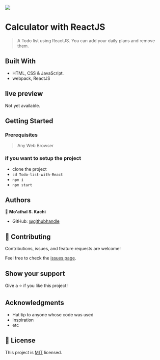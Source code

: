 ![](https://img.shields.io/badge/Microverse-blueviolet)

# Calculator with ReactJS

> A Todo list using ReactJS. You can add your daily plans and remove them.


## Built With

- HTML, CSS & JavaScript.
- webpack, ReactJS


## live preview
Not yet available.


## Getting Started

### Prerequisites

> Any Web Browser

### if you want to setup the project
- clone the project
- `cd Todo-list-with-React`
- `npm i`
- `npm start`


## Authors

👤 **Mo'athal S. Kachi**

- GitHub: [@githubhandle](https://github.com/Moathal)


## 🤝 Contributing

Contributions, issues, and feature requests are welcome!

Feel free to check the [issues page](../../issues/).


## Show your support

Give a ⭐️ if you like this project!


## Acknowledgments

- Hat tip to anyone whose code was used
- Inspiration
- etc

## 📝 License

This project is [MIT](./MIT.md) licensed.
